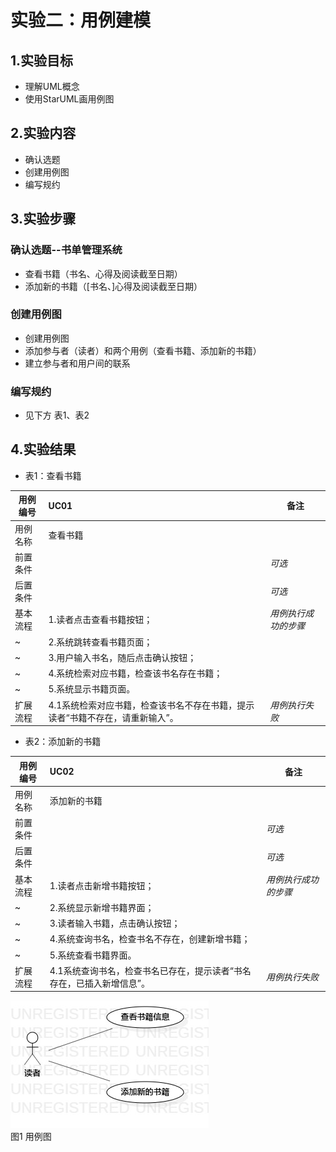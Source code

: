 # 实验二：用例建模

## 1.实验目标

- 理解UML概念
- 使用StarUML画用例图

## 2.实验内容

- 确认选题
- 创建用例图
- 编写规约

## 3.实验步骤

### 确认选题--书单管理系统

- 查看书籍（书名、心得及阅读截至日期）
- 添加新的书籍（[书名、]心得及阅读截至日期）

### 创建用例图

- 创建用例图
- 添加参与者（读者）和两个用例（查看书籍、添加新的书籍）
- 建立参与者和用户间的联系

### 编写规约

- 见下方 表1、表2

## 4.实验结果

- 表1：查看书籍

用例编号  | UC01 | 备注  
-|:-|-  
用例名称  | 查看书籍  |   
前置条件  |     | *可选*   
后置条件  |      | *可选*   
基本流程  | 1.读者点击查看书籍按钮；  |*用例执行成功的步骤*    
~| 2.系统跳转查看书籍页面；  |   
~| 3.用户输入书名，随后点击确认按钮；  |   
~| 4.系统检索对应书籍，检查该书名存在书籍；  |   
~| 5.系统显示书籍页面。  |  
扩展流程  | 4.1系统检索对应书籍，检查该书名不存在书籍，提示读者“书籍不存在，请重新输入”。 |*用例执行失败* 

- 表2：添加新的书籍

用例编号  | UC02 | 备注  
-|:-|-  
用例名称  | 添加新的书籍  |   
前置条件  |     | *可选*   
后置条件  |      | *可选*   
基本流程  | 1.读者点击新增书籍按钮；  |*用例执行成功的步骤*    
~| 2.系统显示新增书籍界面；  |   
~| 3.读者输入书籍，点击确认按钮；  |   
~| 4.系统查询书名，检查书名不存在，创建新增书籍；  |   
~| 5.系统查看书籍界面。  |  
扩展流程  | 4.1系统查询书名，检查书名已存在，提示读者“书名存在，已插入新增信息”。    |*用例执行失败* 

![实验二用例图](./model2.jpg)  
图1 用例图
